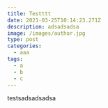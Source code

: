 ```yaml
---
title: Testttt
date: 2021-03-25T10:14:23.271Z
description: adsadsadsa
image: /images/author.jpg
type: post
categories:
  - aaa
tags:
  - a
  - b
  - c
---
```

testsadsadsadsa